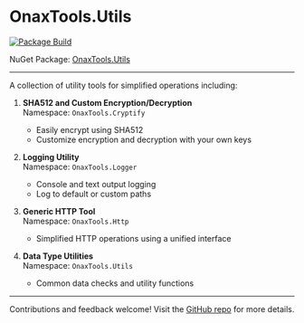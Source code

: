 # OnaxTools.Utils

[![Package Build](https://github.com/onadebi/OnaxTools.Utils/actions/workflows/github-pipeline.yml/badge.svg)](https://github.com/onadebi/OnaxTools.Utils/actions/workflows/github-pipeline.yml)

NuGet Package: [OnaxTools.Utils](https://www.nuget.org/packages/OnaxTools.Utils)

---

A collection of utility tools for simplified operations including:

1. **SHA512 and Custom Encryption/Decryption**  
   Namespace: `OnaxTools.Cryptify`  
   - Easily encrypt using SHA512
   - Customize encryption and decryption with your own keys

2. **Logging Utility**  
   Namespace: `OnaxTools.Logger`  
   - Console and text output logging
   - Log to default or custom paths

3. **Generic HTTP Tool**  
   Namespace: `OnaxTools.Http`  
   - Simplified HTTP operations using a unified interface

4. **Data Type Utilities**  
   Namespace: `OnaxTools.Utils`  
   - Common data checks and utility functions

---

Contributions and feedback welcome! Visit the [GitHub repo](https://github.com/onadebi/OnaxTools.Utils) for more details.
